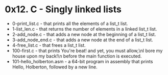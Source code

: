 # 0x12. C - Singly linked lists

- 0-print_list.c - that prints all the elements of a list_t list.
- 1-list_len.c -  that returns the number of elements in a linked list_t list.
- 2-add_node.c - that adds a new node at the beginning of a list_t list.
- 3-add_node_end.c - that adds a new node at the end of a list_t list.
- 4-free_list.c -  that frees a list_t list.
- 100-first.c -  that prints You're beat! and yet, you must allow,\nI bore my house upon my back!\n before the main function is executed.
- 101-hello_holberton.asm - a 64-bit program in assembly that prints Hello, Holberton, followed by a new line.